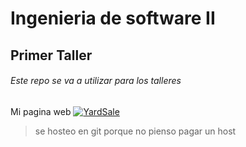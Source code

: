# Ingenieria de software II
## Primer Taller
###### Este repo se va a utilizar para los talleres

Mi pagina web [![YardSale](https://gonzze-dev.github.io/Yard-Sale/assets/logos/logo_yard_sale.svg)](https://gonzze-dev.github.io/Yard-Sale/)
> se hosteo en git porque no pienso pagar un host
